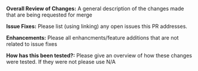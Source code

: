 **Overall Review of Changes:**
A general description of the changes made that are being requested for merge

**Issue Fixes:**
Please list (using linking) any open issues this PR addresses.

**Enhancements:**
Please all enhancments/feature additions that are not related to issue fixes

**How has this been tested?:**
Please give an overview of how these changes were tested. If they were not please use N/A

